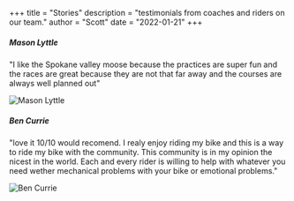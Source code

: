 +++
title = "Stories"
description = "testimonials from coaches and riders on our team."
author = "Scott"
date = "2022-01-21"
+++
##### Mason Lyttle
"I like the Spokane valley moose because the practices are super fun and the races are great because they are not that far away and the courses are always well planned out"

![Mason Lyttle](/img/main/mason_lyttle.jpg)

##### Ben Currie 
"love it 10/10 would recomend. I realy enjoy riding my bike and this is a way to ride my bike with the community. This community is in my opinion the nicest in the world. Each and every rider is willing to help with whatever you need wether mechanical problems with your bike or emotional problems."

![Ben Currie](/img/main/ben_currie.jpg)